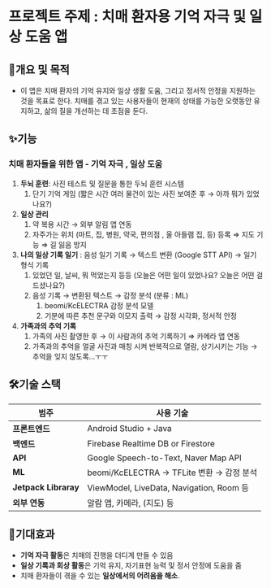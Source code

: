 # 프로젝트 주제 : 치매 환자용 기억 자극 및 일상 도움 앱
## 🎯개요 및 목적 
- 이 앱은 치매 환자의 기억 유지와 일상 생활 도움, 그리고 정서적 안정을 지원하는 것을 목표로 한다. 치매를 겪고 있는 사용자들이 현재의 상태를 가능한 오랫동안 유지하고, 삶의 질을 개선하는 데 초점을 둔다.
## ✨기능
### **치매 환자들을 위한 앱** - 기억 자극 , 일상 도움
1. **두뇌 훈련**: 사진 테스트 및 질문을 통한 두뇌 훈련 시스템 
    1. 단기 기억 게임 (짧은 시간 여러 물건이 있는 사진 보여준 후 → 아까 뭐가 있었나요?)
2. **일상 관리**
    1. 약 복용 시간 → 외부 알림 앱 연동 
    2. 자주가는 위치 (마트, 집, 병원, 약국, 편의점 , 울 아들램 집, 등) 등록 ⇒ 지도 기능 ⇒ 길 잃음 방지 
3. **나의 일상 기록 일기** : 음성 일기 기록 → 텍스트 변환 (Google STT API) → 일기 형식 기록
    1. 있었던 일, 날씨, 뭐 먹었는지 등등 (오늘은 어떤 일이 있었나요? 오늘은 어떤 걸 드셨나요?)
    2. 음성 기록 → 변환된 텍스트 → 감정 분석 (분류 : ML)
        1. beomi/KcELECTRA 감정 분석 모델 
        2. 기분에 따른 추천 문구와 이모지 출력 → 감정 시각화, 정서적 안정
4. **가족과의 추억 기록**
    1. 가족의 사진 촬영한 후 → 이 사람과의 추억 기록하기 ⇒ 카메라 앱 연동
    2. 가족과의 추억을 얼굴 사진과 매칭 시켜 반복적으로 열람, 상기시키는 기능 
    → 추억을 잊지 않도록…ㅜㅜ
## 🛠️기술 스택
| 범주 | 사용 기술 |
| --- | --- |
| **프론트엔드** | Android Studio + Java |
| **백엔드** | Firebase Realtime DB or Firestore |
| **API** | Google Speech-to-Text, Naver Map API |
| **ML** | beomi/KcELECTRA → TFLite 변환 → 감정 분석 |
| **Jetpack Libraray** | ViewModel, LiveData, Navigation, Room 등 |
| **외부 연동** | 알람 앱, 카메라, (지도) 등 |
## 👀기대효과
- **기억 자극 활동**은 치매의 진행을 더디게 만들 수 있음
- **일상 기록과 회상 활동**은 기억 유지, 자기표현 능력 및 정서 안정에 도움을 줌
- 치매 환자들이 겪을 수 있는 **일상에서의 어려움을 해소**.

